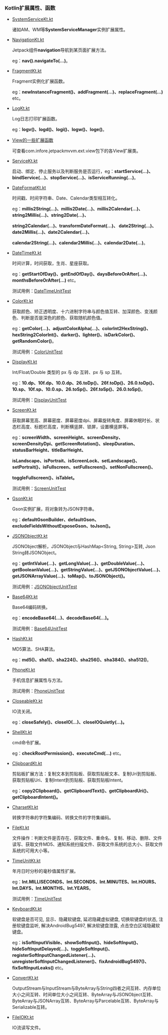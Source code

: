 ### Kotlin扩展属性、函数

* [SystemServiceKt.kt](https://github.com/FPhoenixCorneaE/Common/blob/main/common/src/main/kotlin/com/fphoenixcorneae/common/ext/SystemServiceKt.kt)

  诸如AM、WM等**SystemServiceManager**实例扩展属性。

* [NavigationKt.kt](https://github.com/FPhoenixCorneaE/Common/blob/main/common/src/main/kotlin/com/fphoenixcorneae/common/ext/NavigationKt.kt)

  Jetpack组件**navigation**导航到某页面扩展方法。

  eg：**nav().navigateTo(...)**。

* [FragmentKt.kt](https://github.com/FPhoenixCorneaE/Common/blob/main/common/src/main/kotlin/com/fphoenixcorneae/common/ext/FragmentKt.kt) 
  
  Fragment实例化扩展函数。

  eg：**newInstanceFragment<T>()、addFragment(...)、replaceFragment(...)** etc。

* [LogKt.kt](https://github.com/FPhoenixCorneaE/Common/blob/main/common/src/main/kotlin/com/fphoenixcorneae/common/ext/LogKt.kt)

  Log日志打印扩展函数。

  eg：**logv()、logd()、logi()、logw()、loge()**。

* [View的一些扩展函数](https://github.com/FPhoenixCorneaE/Common/tree/main/common/src/main/kotlin/com/fphoenixcorneae/common/ext/view)

  可查看com.infore.jetpackmvvm.ext.view包下的各View扩展类。

* [ServiceKt.kt](https://github.com/FPhoenixCorneaE/Common/blob/main/common/src/main/kotlin/com/fphoenixcorneae/common/ext/ServiceKt.kt)

  启动、绑定、停止服务以及判断服务是否运行，eg：**startService(...)、bindService(...)、stopService(...)、isServiceRunning(...)**。

* [DateFormatKt.kt](https://github.com/FPhoenixCorneaE/Common/blob/main/common/src/main/kotlin/com/fphoenixcorneae/common/ext/DateFormatKt.kt)

  时间戳、时间字符串、Date、Calendar类型相互转化。

  eg：**millis2String(...)、millis2Date(...)、millis2Calendar(...)、string2Millis(...)、string2Date(...)、**

  **string2Calendar(...)、transformDateFormat(...)、 date2String(...)、date2Millis(...)、date2Calendar(...)、**

  **calendar2String(...)、calendar2Millis(...)、calendar2Date(...)**。

* [DateTimeKt.kt](https://github.com/FPhoenixCorneaE/Common/blob/main/common/src/main/kotlin/com/fphoenixcorneae/common/ext/DateTimeKt.kt)

  时间计算，时间获取，生肖、星座获取。

  eg：**getStartOfDay()、getEndOfDay()、daysBeforeOrAfter(...)、monthsBeforeOrAfter(...)** etc。

  测试用例：[DateTimeUnitTest](https://github.com/FPhoenixCorneaE/Common/blob/main/common/src/test/java/com/fphoenixcorneae/common/DateTimeUnitTest.kt)

* [ColorKt.kt](https://github.com/FPhoenixCorneaE/Common/blob/main/common/src/main/kotlin/com/fphoenixcorneae/common/ext/ColorKt.kt)

  获取颜色、矫正透明度、十六进制字符串与颜色值互转、加深颜色、变浅颜色、判断是否是深色的颜色、获取随机颜色值。

  eg：**getColor(...)、adjustColorAlpha(...)、colorInt2HexString()、hexString2ColorInt()、darker()、lighter()、isDarkColor()、getRandomColor()**。

  测试用例：[ColorUnitTest](https://github.com/FPhoenixCorneaE/Common/blob/main/common/src/androidTest/java/com/fphoenixcorneae/common/ColorUnitTest.kt)

* [DisplayKt.kt](https://github.com/FPhoenixCorneaE/Common/blob/main/common/src/main/kotlin/com/fphoenixcorneae/common/ext/DisplayKt.kt)

  Int/Float/Double 类型的 px 与 dp 互转、px 与 sp 互转。

  eg：**10.dp、10f.dp、10.0.dp、26.toDp()、26f.toDp()、26.0.toDp()、10.sp、10f.sp、10.0.sp、26.toSp()、26f.toSp()、26.0.toSp()**。

  测试用例：[DisplayUnitTest](https://github.com/FPhoenixCorneaE/Common/blob/main/common/src/androidTest/java/com/fphoenixcorneae/common/DisplayUnitTest.kt)

* [ScreenKt.kt](https://github.com/FPhoenixCorneaE/Common/blob/main/common/src/main/kotlin/com/fphoenixcorneae/common/ext/ScreenKt.kt)

  获取屏幕宽高、屏幕密度、屏幕密度dpi、屏幕旋转角度、屏幕休眠时长、状态栏高度、标题栏高度，判断横竖屏、锁屏，设置横竖屏等。

  eg：**screenWidth、screenHeight、screenDensity、screenDensityDpi、getScreenRotation()、sleepDuration、statusBarHeight、titleBarHeight、**

  **isLandscape、isPortrait、isScreenLock、setLandscape()、setPortrait()、isFullscreen、setFullscreen()、setNonFullscreen()、**

  **toggleFullscreen()、isTablet。**

  测试用例：[ScreenUnitTest](https://github.com/FPhoenixCorneaE/Common/blob/main/common/src/androidTest/java/com/fphoenixcorneae/common/ScreenUnitTest.kt)

* [GsonKt.kt](https://github.com/FPhoenixCorneaE/Common/blob/main/common/src/main/kotlin/com/fphoenixcorneae/common/ext/gson/GsonKt.kt)

  Gson实例扩展，将对象转为JSON字符串。

  eg：**defaultGsonBuilder、defaultGson、excludeFieldsWithoutExposeGson、toJson()。**

* [JSONObjectKt.kt](https://github.com/FPhoenixCorneaE/Common/blob/main/common/src/main/kotlin/com/fphoenixcorneae/common/ext/JSONObjectKt.kt)

  JSONObject解析，JSONObject与HashMap<String, String>互转, Json String转JSONObject。

  eg：**getIntValue(...)、getLongValue(...)、getDoubleValue(...)、getBooleanValue(...)、getStringValue(...)、getJSONObjectValue(...)、getJSONArrayValue(...)、toMap()、toJSONObject()。**

  测试用例：[JSONObjectUnitTest](https://github.com/FPhoenixCorneaE/Common/blob/main/common/src/androidTest/java/com/fphoenixcorneae/common/JSONObjectUnitTest.kt)

* [Base64Kt.kt](https://github.com/FPhoenixCorneaE/Common/blob/main/common/src/main/kotlin/com/fphoenixcorneae/common/ext/algorithm/Base64Kt.kt)

  Base64编码转换。

  eg：**encodeBase64(...)、decodeBase64(...)。**

  测试用例：[Base64UnitTest](https://github.com/FPhoenixCorneaE/Common/blob/main/common/src/test/java/com/fphoenixcorneae/common/Base64UnitTest.kt)

* [HashKt.kt](https://github.com/FPhoenixCorneaE/Common/blob/main/common/src/main/kotlin/com/fphoenixcorneae/common/ext/algorithm/HashKt.kt)

  MD5算法、SHA算法。

  eg：**md5()、sha1()、sha224()、sha256()、sha384()、sha512()**。

* [PhoneKt.kt](https://github.com/FPhoenixCorneaE/Common/blob/main/common/src/main/kotlin/com/fphoenixcorneae/common/ext/PhoneKt.kt)

  手机信息扩展属性与方法。

  测试用例：[PhoneUnitTest](https://github.com/FPhoenixCorneaE/Common/blob/main/common/src/androidTest/java/com/fphoenixcorneae/common/PhoneUnitTest.kt)

* [CloseableKt.kt](https://github.com/FPhoenixCorneaE/Common/blob/main/common/src/main/kotlin/com/fphoenixcorneae/common/ext/CloseableKt.kt)

  IO流关闭。

  eg：**closeSafely()、closeIO(...)、closeIOQuietly(...)。**

* [ShellKt.kt](https://github.com/FPhoenixCorneaE/Common/blob/main/common/src/main/kotlin/com/fphoenixcorneae/common/ext/ShellKt.kt)

  cmd命令扩展。

  eg：**checkRootPermission()、executeCmd(...)** etc。

* [ClipboardKt.kt](https://github.com/FPhoenixCorneaE/Common/blob/main/common/src/main/kotlin/com/fphoenixcorneae/common/ext/ClipboardKt.kt)

  剪贴板扩展方法：复制文本到剪贴板、获取剪贴板文本、复制Uri到剪贴板、获取剪贴板Uri、复制Intent到剪贴板、获取剪贴板Intent。

  eg：**copy2Clipboard()、getClipboardText()、getClipboardUri()、getClipboardIntent()。**

* [CharsetKt.kt](https://github.com/FPhoenixCorneaE/Common/blob/main/common/src/main/kotlin/com/fphoenixcorneae/common/ext/CharsetKt.kt)

  转换字符串的字符集编码、转换文件的字符集编码。

* [FileKt.kt](https://github.com/FPhoenixCorneaE/Common/blob/main/common/src/main/kotlin/com/fphoenixcorneae/common/ext/FileKt.kt)

  文件操作：判断文件是否存在、获取文件、重命名、复制、移动、删除、文件读写、获取文件MD5、通知系统扫描文件、获取文件系统的总大小、获取文件系统的可用大小等。

* [TimeUnitKt.kt](https://github.com/FPhoenixCorneaE/Common/blob/main/common/src/main/kotlin/com/fphoenixcorneae/common/ext/TimeUnitKt.kt)

  年月日时分秒的毫秒值属性扩展。

  eg：**Int.MILLISECONDS、Int.SECONDS、Int.MINUTES、Int.HOURS、Int.DAYS、Int.MONTHS、Int.YEARS**。

  测试用例：[TimeUnitTest](https://github.com/FPhoenixCorneaE/Common/blob/main/common/src/test/java/com/fphoenixcorneae/common/TimeUnitTest.kt)

* [KeyboardKt.kt](https://github.com/FPhoenixCorneaE/Common/blob/main/common/src/main/kotlin/com/fphoenixcorneae/common/ext/KeyboardKt.kt)

  软键盘是否可见, 显示、隐藏软键盘, 延迟隐藏虚拟键盘, 切换软键盘的状态, 注册软键盘监听, 解决AndroidBug5497, 解决软键盘泄露, 点击空白区域隐藏软键盘。

  eg：**isSoftInputVisible、showSoftInput()、hideSoftInput()、hideSoftInputDelayed(...)、toggleSoftInput()、registerSoftInputChangedListener(...)、unregisterSoftInputChangedListener()、fixAndroidBug5497()、fixSoftInputLeaks()** etc。

* [ConvertKt.kt](https://github.com/FPhoenixCorneaE/Common/blob/main/common/src/main/kotlin/com/fphoenixcorneae/common/ext/ConvertKt.kt)

  OutputStream与InputStream与ByteArray与String四者之间互转、内存单位大小之间互转、时间单位大小之间互转、ByteArray与JSONObject互转、ByteArray与JSONArray互转、ByteArray与Parcelable互转、ByteArray与Serializable互转。

* [FileIOKt.kt](https://github.com/FPhoenixCorneaE/Common/blob/main/common/src/main/kotlin/com/fphoenixcorneae/common/ext/FileIOKt.kt)

  IO流读写文件。